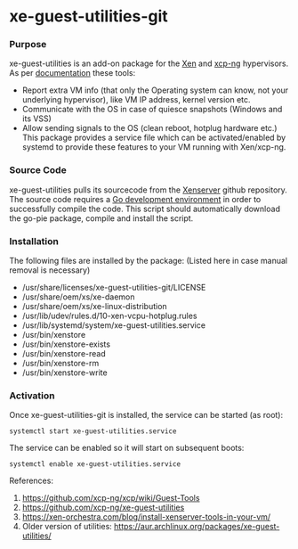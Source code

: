 # xe-guest-utilities-git

### Purpose
xe-guest-utilities is an add-on package for the [Xen](https://xenproject.org/developers/teams/xen-hypervisor/) and [xcp-ng](https://xcp-ng.org/) hypervisors. As per [documentation](https://xenproject.org/developers/teams/xen-hypervisor/) these tools:
  - Report extra VM info (that only the Operating system can know, not your underlying hypervisor), like VM IP address, kernel version etc.
  - Communicate with the OS in case of quiesce snapshots (Windows and its VSS)
  - Allow sending signals to the OS (clean reboot, hotplug hardware etc.)
This package provides a service file which can be activated/enabled by systemd to provide these features to your VM running with Xen/xcp-ng.

### Source Code
xe-guest-utilities pulls its sourcecode from the [Xenserver](https://github.com/xenserver/xe-guest-utilities) github repository. The source code requires a [Go development environment](https://golang.org/doc/install) in order to successfully compile the code. This script should automatically download the go-pie package, compile and install the script.  

### Installation
The following files are installed by the package: (Listed here in case manual removal is necessary)
  - /usr/share/licenses/xe-guest-utilities-git/LICENSE
  - /usr/share/oem/xs/xe-daemon
  - /usr/share/oem/xs/xe-linux-distribution
  - /usr/lib/udev/rules.d/10-xen-vcpu-hotplug.rules
  - /usr/lib/systemd/system/xe-guest-utilities.service
  - /usr/bin/xenstore
  - /usr/bin/xenstore-exists
  - /usr/bin/xenstore-read
  - /usr/bin/xenstore-rm
  - /usr/bin/xenstore-write


### Activation
Once xe-guest-utilities-git is installed, the service can be started (as root):
```
systemctl start xe-guest-utilities.service
```

The service can be enabled so it will start on subsequent boots:
```
systemctl enable xe-guest-utilities.service
```

References:
1. https://github.com/xcp-ng/xcp/wiki/Guest-Tools
2. https://github.com/xcp-ng/xe-guest-utilities
3. https://xen-orchestra.com/blog/install-xenserver-tools-in-your-vm/
4. Older version of utilities: https://aur.archlinux.org/packages/xe-guest-utilities/

